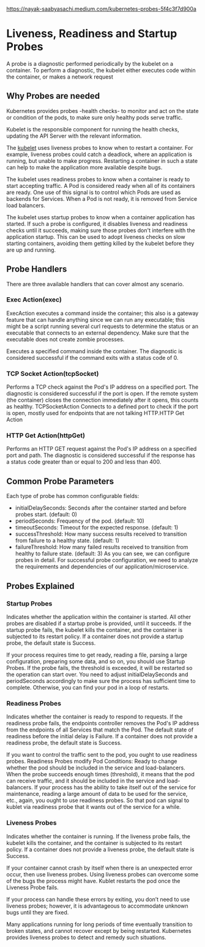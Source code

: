 https://nayak-saabyasachi.medium.com/kubernetes-probes-5f4c3f7d900a

# Liveness, Readiness and Startup Probes

A probe is a diagnostic performed periodically by the kubelet on a container. To perform a diagnostic, the kubelet either executes code within the container, or makes a network request
## Why Probes are needed
Kubernetes provides probes -health checks- to monitor and act on the state or condition of the pods, to make sure only healthy pods serve traffic.

Kubelet is the responsible component for running the health checks, updating the API Server with the relevant information.

The [kubelet](https://kubernetes.io/docs/reference/command-line-tools-reference/kubelet/)  uses liveness probes to know when to restart a container. For example, liveness probes could catch a deadlock, where an application is running, but unable to make progress. Restarting a container in such a state can help to make the application more available despite bugs.

The kubelet uses readiness probes to know when a container is ready to start accepting traffic. A Pod is considered ready when all of its containers are ready. One use of this signal is to control which Pods are used as backends for Services. When a Pod is not ready, it is removed from Service load balancers.

The kubelet uses startup probes to know when a container application has started. If such a probe is configured, it disables liveness and readiness checks until it succeeds, making sure those probes don't interfere with the application startup. This can be used to adopt liveness checks on slow starting containers, avoiding them getting killed by the kubelet before they are up and running.

## Probe Handlers
There are three available handlers that can cover almost any scenario.

### Exec Action(exec)
ExecAction executes a command inside the container; this also is a gateway feature that can handle anything since we can run any executable; this might be a script running several curl requests to determine the status or an executable that connects to an external dependency. Make sure that the executable does not create zombie processes.

Executes a specified command inside the container. The diagnostic is considered successful if the command exits with a status code of 0.
### TCP Socket Action(tcpSocket)
Performs a TCP check against the Pod's IP address on a specified port. The diagnostic is considered successful if the port is open. If the remote system (the container) closes the connection immediately after it opens, this counts as healthy.
TCPSocketAction Connects to a defined port to check if the port is open, mostly used for endpoints that are not talking HTTP.HTTP Get Action
### HTTP Get Action(httpGet)
Performs an HTTP GET request against the Pod's IP address on a specified port and path. The diagnostic is considered successful if the response has a status code greater than or equal to 200 and less than 400.

## Common Probe Parameters
Each type of probe has common configurable fields:

- initialDelaySeconds: Seconds after the container started and before probes start. (default: 0)
- periodSeconds: Frequency of the pod. (default: 10)
- timeoutSeconds: Timeout for the expected response. (default: 1)
- successThreshold: How many success results received to transition from failure to a healthy state. (default: 1)
- failureThreshold: How many failed results received to transition from healthy to failure state. (default: 3)
As you can see, we can configure probes in detail. For successful probe configuration, we need to analyze the requirements and dependencies of our application/microservice.

## Probes Explained

### Startup Probes
Indicates whether the application within the container is started. All other probes are disabled if a startup probe is provided, until it succeeds. If the startup probe fails, the kubelet kills the container, and the container is subjected to its restart policy. If a container does not provide a startup probe, the default state is Success.

If your process requires time to get ready, reading a file, parsing a large configuration, preparing some data, and so on, you should use Startup Probes. If the probe fails, the threshold is exceeded, it will be restarted so the operation can start over. You need to adjust initialDelaySeconds and periodSeconds accordingly to make sure the process has sufficient time to complete. Otherwise, you can find your pod in a loop of restarts.

### Readiness Probes
Indicates whether the container is ready to respond to requests. If the readiness probe fails, the endpoints controller removes the Pod's IP address from the endpoints of all Services that match the Pod. The default state of readiness before the initial delay is Failure. If a container does not provide a readiness probe, the default state is Success.

If you want to control the traffic sent to the pod, you ought to use readiness probes. Readiness Probes modify Pod Conditions: Ready to change whether the pod should be included in the service and load-balancers. When the probe succeeds enough times (threshold), it means that the pod can receive traffic, and it should be included in the service and load-balancers. If your process has the ability to take itself out of the service for maintenance, reading a large amount of data to be used for the service, etc., again, you ought to use readiness probes. So that pod can signal to kublet via readiness probe that it wants out of the service for a while.

### Liveness Probes
Indicates whether the container is running. If the liveness probe fails, the kubelet kills the container, and the container is subjected to its restart policy. If a container does not provide a liveness probe, the default state is Success.

If your container cannot crash by itself when there is an unexpected error occur, then use liveness probes. Using liveness probes can overcome some of the bugs the process might have. Kublet restarts the pod once the Liveness Probe fails.

If your process can handle these errors by exiting, you don’t need to use liveness probes; however, it is advantageous to accommodate unknown bugs until they are fixed.

Many applications running for long periods of time eventually transition to broken states, and cannot recover except by being restarted. Kubernetes provides liveness probes to detect and remedy such situations.

